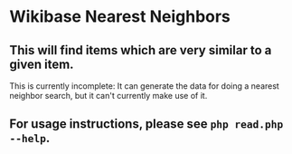 # Wikibase Nearest Neighbors
## This will find items which are very similar to a given item.

This is currently incomplete: It can generate the data for doing a nearest neighbor search, but it can't currently make use of it.

## For usage instructions, please see `php read.php --help`.

